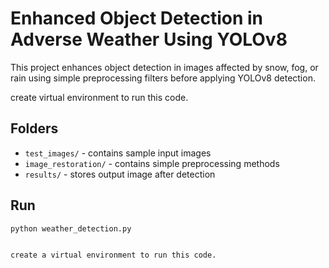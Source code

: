 # Enhanced Object Detection in Adverse Weather Using YOLOv8

This project enhances object detection in images affected by snow, fog, or rain using simple preprocessing filters before applying YOLOv8 detection.

create virtual environment to run this code.

## Folders

- `test_images/` - contains sample input images
- `image_restoration/` - contains simple preprocessing methods
- `results/` - stores output image after detection

## Run

```bash
python weather_detection.py


create a virtual environment to run this code. 
